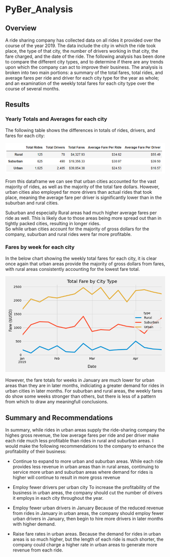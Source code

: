 # PyBer_Analysis

## Overview

A ride sharing company has collected data on all rides it provided over the course of the year 2019.  The data include the city in which the ride took place, the type of that city, the number of drivers working in that city, the fare charged, and the date of the ride.  The following analysis has been done to compare the different city types, and to determine if there are any trends upon which the company can act to improve their business.  The analysis is broken into two main portions: a summary of the total fares, total rides, and average fares per ride and driver for each city type for the year as whole; and an examination of the weekly total fares for each city type over the course of several months.

## Results

### Yearly Totals and Averages for each city

The following table shows the differences in totals of rides, drivers, and fares for each city:

![dataframe](Resources/Pyber_summary_data.png)

From this dataframe we can see that urban cities accounted for the vast majority of rides, as well as the majority of the total fare dollars.  However, urban cities also employed far more drivers than actual rides that took place, meaning the average fare per driver is significantly lower than in the suburban and rural cities.  

Suburban and especially Rural areas had much higher average fares per ride as well.  This is likely due to those areas being more spread out than in tightly packed cities, resulting in longer rides.  
So while urban cities account for the majority of gross dollars for the company, suburban and rural rides were far more profitable.

### Fares by week for each city

In the below chart showing the weekly total fares for each city, it is clear once again that urban areas provide the majority of gross dollars from fares, with rural areas consistently accounting for the lowest fare total.  

![chart](analysis/Pyber_fare_summary.png)

However, the fare totals for weeks in January are much lower for urban areas than they are in later months, indiciating a greater demand for rides in urban cities in later months.  For suburban and rural areas, the weekly fares do show some weeks stronger than others, but there is less of a pattern from which to draw any meaningfull conclusions.


## Summary and Recommendations

In summary, while rides in urban areas supply the ride-sharing company the highes gross revenue, the low average fares per ride and per driver make each ride much less profitable than rides in rural and suburban areas.  I would make the following recommendations to the company to enhance the profitability of their business:

- Continue to expand to more urban and suburban areas.
    While each ride provides less revenue in urban areas than in rural areas, continuing to service more urban and suburban areas where demand for rides is higher will continue to result in more gross revenue

- Employ fewer drivers per urban city
    To increase the profitability of the business in urban areas, the company should cut the number of drivers it employs in each city throughout the year.

- Employ fewer urban drivers in January
    Because of the reduced revenue from rides in January in urban areas, the company should employ fewer urban drivers in January, then begin to hire more drivers in later months with higher demand.

- Raise fare rates in urban areas.
    Because the demand for rides in urban areas is so much higher, but the length of each ride is much shorter, the company could charge a higher rate in urban areas to generate more revenue from each ride.
